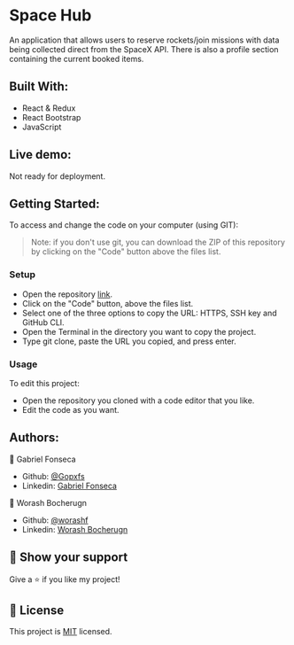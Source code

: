 # Space Hub
An application that allows users to reserve rockets/join missions with data being collected direct from the SpaceX API. There is also a profile section containing the current booked items.

## Built With:
- React & Redux
- React Bootstrap
- JavaScript

## Live demo:
Not ready for deployment.

## Getting Started:
To access and change the code on your computer (using GIT):
> Note: if you don't use git, you can download the ZIP of this repository by clicking on the "Code" button above the files list.
### Setup
- Open the repository [link](https://github.com/Gopxfs/space-hub).
- Click on the "Code" button, above the files list.
- Select one of the three options to copy the URL: HTTPS, SSH key and GitHub CLI.
- Open the Terminal in the directory you want to copy the project.
- Type git clone, paste the URL you copied, and press enter.
### Usage
To edit this project:
- Open the repository you cloned with a code editor that you like.
- Edit the code as you want.

## Authors:
:bust_in_silhouette: Gabriel Fonseca
- Github: [@Gopxfs](https://github.com/Gopxfs)
- Linkedin: [Gabriel Fonseca](https://www.linkedin.com/in/gabriel-fonseca-sales-8bb64b236/)

:bust_in_silhouette: Worash Bocherugn
- Github: [@worashf](https://github.com/worashf)
- Linkedin: [Worash Bocherugn](https://www.linkedin.com/in/worash-abocherugn-a02219154/)

## :star2: Show your support
Give a :star: if you like my project!

## :pencil: License
This project is [MIT](https://github.com/Gopxfs/space-hub/blob/main/LICENSE) licensed.
